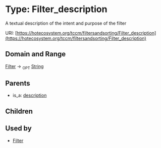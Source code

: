 
# Type: Filter_description


A textual description of the intent and purpose of the filter

URI: [https://hotecosystem.org/tccm/filtersandsorting/Filter_description](https://hotecosystem.org/tccm/filtersandsorting/Filter_description)


## Domain and Range

[Filter](Filter.md) ->  <sub>OPT</sub> [String](types/String.md)

## Parents

 *  is_a: [description](description.md)

## Children


## Used by

 * [Filter](Filter.md)
